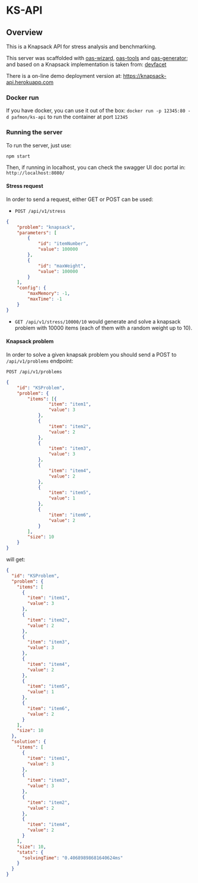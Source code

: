 # KS-API

## Overview
This is a Knapsack API for stress analysis and benchmarking. 

This server was scaffolded with [oas-wizard](https://github.com/pafmon/oas-wizard), [oas-tools](https://github.com/isa-group/oas-tools) and [oas-generator](https://github.com/isa-group/oas-generator); and based on a Knapsack implementation is taken from: [devfacet](http://github.com/devfacet/knapsack)

There is a on-line demo deployment version at: https://knapsack-api.herokuapp.com


### Docker run

If you have docker, you can use it out of the box: `docker run -p 12345:80 -d pafmon/ks-api` to run the container at port `12345`


### Running the server

To run the server, just use:

```
npm start
```

Then, if running in localhost, you can check the swagger UI doc portal in: `http://localhost:8080/`

#### Stress request

In order to send a request, either GET or POST can be used:

- `POST /api/v1/stress` 
```json
{
	"problem": "knapsack",
	"parameters": [
		{
			"id": "itemNumber",
			"value": 100000
		},
		{
			"id": "maxWeight",
			"value": 100000
		}
	],
	"config": {
		"maxMemory": -1,
		"maxTime": -1
	}
}
```

- `GET /api/v1/stress/10000/10` would generate and solve a knapsack problem with 10000 items (each of them with a random weight up to 10).

#### Knapsack problem

In order to solve a given knapsak problem you should send a POST to `/api/v1/problems` endpoint: 

`POST /api/v1/problems`
```json
{
    "id": "KSProblem",
    "problem": {
        "items": [{
                "item": "item1",
                "value": 3
            },
            {
                "item": "item2",
                "value": 2
            },
            {
                "item": "item3",
                "value": 3
            },
            {
                "item": "item4",
                "value": 2
            },
            {
                "item": "item5",
                "value": 1
            },
            {
                "item": "item6",
                "value": 2
            }
        ],
        "size": 10
    }
}
```
will get: 
```json
{
  "id": "KSProblem",
  "problem": {
    "items": [
      {
        "item": "item1",
        "value": 3
      },
      {
        "item": "item2",
        "value": 2
      },
      {
        "item": "item3",
        "value": 3
      },
      {
        "item": "item4",
        "value": 2
      },
      {
        "item": "item5",
        "value": 1
      },
      {
        "item": "item6",
        "value": 2
      }
    ],
    "size": 10
  },
  "solution": {
    "items": [
      {
        "item": "item1",
        "value": 3
      },
      {
        "item": "item3",
        "value": 3
      },
      {
        "item": "item2",
        "value": 2
      },
      {
        "item": "item4",
        "value": 2
      }
    ],
    "size": 10,
    "stats": {
      "solvingTime": "0.40689898681640624ms"
    }
  }
}
```
